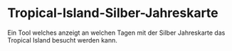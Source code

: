 # Tropical-Island-Silber-Jahreskarte
Ein Tool welches anzeigt an welchen Tagen mit der Silber Jahreskarte das Tropical Island besucht werden kann.
